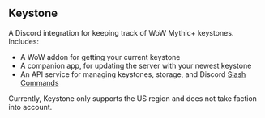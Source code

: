 ## Keystone

A Discord integration for keeping track of WoW Mythic+ keystones. Includes:

- A WoW addon for getting your current keystone
- A companion app, for updating the server with your newest keystone
- An API service for managing keystones, storage, and Discord [Slash Commands](https://discord.com/developers/docs/interactions/slash-commands)

Currently, Keystone only supports the US region and does not take faction into account.
